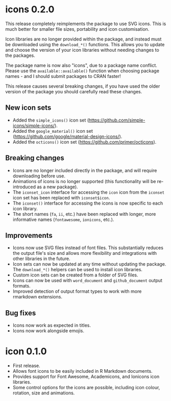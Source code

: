 # icons 0.2.0

This release completely reimplements the package to use SVG icons. This is much
better for smaller file sizes, portability and icon customisation.

Icon libraries are no longer provided within the package, and instead must be
downloaded using the `download_*()` functions. This allows you to update and 
choose the version of your icon libraries without needing changes to the packages.

The package name is now also "icons", due to a package name conflict. Please use 
the `available::available()` function when choosing package names - and I should
submit packages to CRAN faster!

This release causes several breaking changes, if you have used the older version
of the package you should carefully read these changes.

## New icon sets

* Added the `simple_icons()` icon set (https://github.com/simple-icons/simple-icons/).
* Added the `google_material()` icon set (https://github.com/google/material-design-icons/).
* Added the `octicons()` icon set (https://github.com/primer/octicons).

## Breaking changes

* Icons are no longer included directly in the package, and will require downloading before use.
* Animations of icons is no longer supported (this functionality will be re-introduced as a new package).
* The `iconset_icon` interface for accessing the `icon` icon from the `iconset` icon set has been replaced with `iconset$icon`.
* The `iconset()` interface for accessing the icons is now specific to each icon library.
* The short names (`fa`, `ii`, etc.) have been replaced with longer, more informative names (`fontawesome`, `ionicons`, etc.).

## Improvements

* Icons now use SVG files instead of font files. This substantially reduces the output file's size and allows more flexibility and integrations with other libraries in the future.
* Icon sets can now be updated at any time without updating the package. The `download_*()` helpers can be used to install icon libraries.
* Custom icon sets can be created from a folder of SVG files.
* Icons can now be used with `word_document` and `github_document` output formats.
* Improved detection of output format types to work with more rmarkdown extensions.

## Bug fixes

* Icons now work as expected in titles.
* Icons now work alongside emojis.

# icon 0.1.0

* First release.
* Allows font icons to be easily included in R Markdown documents.
* Provides support for Font Awesome, Academicons, and Ionicons icon libraries.
* Some control options for the icons are possible, including icon colour, rotation, size and animations.
